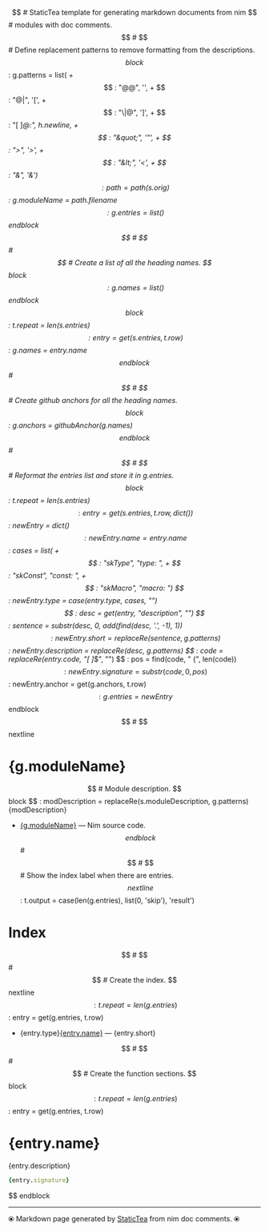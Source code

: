 $$ # StaticTea template for generating markdown documents from nim
$$ # modules with doc comments.
$$ #
$$ # Define replacement patterns to remove formatting from the descriptions.
$$ block
$$ : g.patterns = list( +
$$ :   "@@", '', +
$$ :   "@\|", '[', +
$$ :   "\|@", ']', +
$$ :   "[ ]*@:", h.newline, +
$$ :   "&quot;", '"', +
$$ :   "&gt;", '>', +
$$ :   "&lt;", '<', +
$$ :   "&amp;", '&')
$$ : path = path(s.orig)
$$ : g.moduleName = path.filename
$$ : g.entries = list()
$$ endblock
$$ #
$$ #
$$ # Create a list of all the heading names.
$$ block
$$ : g.names = list()
$$ endblock
$$ block
$$ : t.repeat = len(s.entries)
$$ : entry = get(s.entries, t.row)
$$ : g.names = entry.name
$$ endblock
$$ #
$$ #
$$ # Create github anchors for all the heading names.
$$ block
$$ : g.anchors = githubAnchor(g.names)
$$ endblock
$$ #
$$ #
$$ # Reformat the entries list and store it in g.entries.
$$ block
$$ : t.repeat = len(s.entries)
$$ : entry = get(s.entries, t.row, dict())
$$ : newEntry = dict()
$$ : newEntry.name = entry.name
$$ : cases = list( +
$$ :   "skType", "type: ", +
$$ :   "skConst", "const: ", +
$$ :   "skMacro", "macro: ")
$$ : newEntry.type = case(entry.type, cases, "")
$$ : desc = get(entry, "description", "")
$$ : sentence = substr(desc, 0, add(find(desc, '.', -1), 1))
$$ : newEntry.short = replaceRe(sentence, g.patterns)
$$ : newEntry.description = replaceRe(desc, g.patterns)
$$ : code = replaceRe(entry.code, "[ ]*$", "")
$$ : pos = find(code, " {", len(code))
$$ : newEntry.signature = substr(code, 0, pos)
$$ : newEntry.anchor = get(g.anchors, t.row)
$$ : g.entries = newEntry
$$ endblock
$$ #
$$ nextline
# {g.moduleName}

$$ # Module description.
$$ block
$$ : modDescription = replaceRe(s.moduleDescription, g.patterns)
{modDescription}

* [{g.moduleName}](../src/{g.moduleName}) &mdash; Nim source code.
$$ endblock
$$ #
$$ #
$$ # Show the index label when there are entries.
$$ nextline
$$ : t.output = case(len(g.entries), list(0, 'skip'), 'result')
# Index

$$ #
$$ #
$$ # Create the index.
$$ nextline
$$ : t.repeat = len(g.entries)
$$ : entry = get(g.entries, t.row)
* {entry.type}[{entry.name}](#{entry.anchor}) &mdash; {entry.short}

$$ #
$$ #
$$ # Create the function sections.
$$ block
$$ : t.repeat = len(g.entries)
$$ : entry = get(g.entries, t.row)
# {entry.name}

{entry.description}

```nim
{entry.signature}
```

$$ endblock

---
⦿ Markdown page generated by [StaticTea](https://github.com/flenniken/statictea/) from nim doc comments. ⦿
